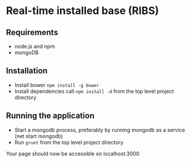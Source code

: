 # Real-time installed base (RIBS)

## Requirements

- node.js and npm
- mongoDB

## Installation

- Install bower `npm install -g bower`
- Install dependencies call `npm install -d` from the top level project directory

## Running the application

- Start a mongodb process, preferably by running mongodb as a service (net start mongodb)
- Run `grunt` from the top level project directory

Your page should now be accessible on localhost:3000
